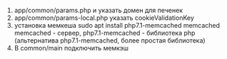 1. app/common/params.php и  указать домен для печенек
2. app/common/params-local.php указать cookieValidationKey
3. установка мемкеша sudo apt install php7.1-memcached memcached
memcached - сервер, php7.1-memcached - библиотека php 
(альтернатива php7.1-memcached, более простая библиотека) 
4. В common/main подключить мемкэш 